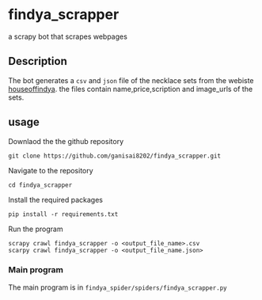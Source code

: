 # findya_scrapper
a scrapy bot that scrapes webpages
## Description

The bot generates a `csv` and `json` file of the necklace sets from the webiste [houseoffindya](https://www.houseofindya.com/zyra/necklace-sets/cat).
the files contain name,price,scription and image_urls of the sets.

## usage
Downlaod the the github repository 

`git clone https://github.com/ganisai8202/findya_scrapper.git`

Navigate to the repository 

`cd findya_scrapper`

Install the required packages

`pip install -r requirements.txt`

Run the program
```
scrapy crawl findya_scrapper -o <output_file_name>.csv
scarpy crawl findya_scrapper -o <output_file_name.json>
```

### Main program
  The main program is in
  `findya_spider/spiders/findya_scrapper.py`
